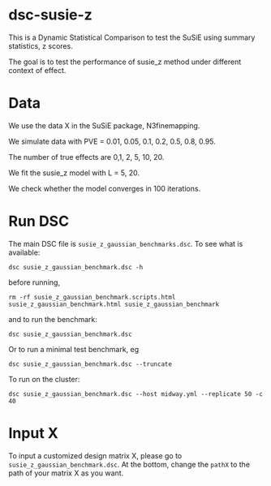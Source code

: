# dsc-susie-z

This is a Dynamic Statistical Comparison
to test the SuSiE using summary statistics, z scores.

The goal is to test the performance of susie_z method under different context of effect.

# Data

We use the data X in the SuSiE package, N3finemapping.

We simulate data with PVE = 0.01, 0.05, 0.1, 0.2, 0.5, 0.8, 0.95. 

The number of true effects are 0,1, 2, 5, 10, 20. 

We fit the susie_z model with L = 5, 20.

We check whether the model converges in 100 iterations.

# Run DSC

The main DSC file is `susie_z_gaussian_benchmarks.dsc`. To see what is available:

```
dsc susie_z_gaussian_benchmark.dsc -h
```

before running,

```
rm -rf susie_z_gaussian_benchmark.scripts.html susie_z_gaussian_benchmark.html susie_z_gaussian_benchmark
```

and to run the benchmark:

```
dsc susie_z_gaussian_benchmark.dsc
```

Or to run a minimal test benchmark, eg

```
dsc susie_z_gaussian_benchmark.dsc --truncate
```

To run on the cluster:

```
dsc susie_z_gaussian_benchmark.dsc --host midway.yml --replicate 50 -c 40
```

# Input X
To input a customized design matrix X, please go to `susie_z_gaussian_benchmark.dsc`. At the bottom, change the `pathX` to the path of your matrix X as you want.

